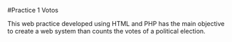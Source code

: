 #Practice 1 Votos

This web practice developed using HTML and PHP has the main objective to create a web system than counts the votes of a political election.